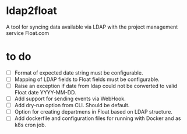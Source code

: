 # ldap2float
A tool for syncing data available via LDAP with the project management service Float.com

# to do
- [ ] Format of expected date string must be configurable.
- [ ] Mapping of LDAP fields to Float fields must be configurable.
- [ ] Raise an exception if date from ldap could not be converted to valid Float date YYYY-MM-DD. 
- [ ] Add support for sending events via WebHook.
- [ ] Add dry-run option from CLI. Should be default.
- [ ] Option for creating departmens in Float based on LDAP structure.
- [ ] Add dockerfile and configuration files for running with Docker and as k8s cron job.
